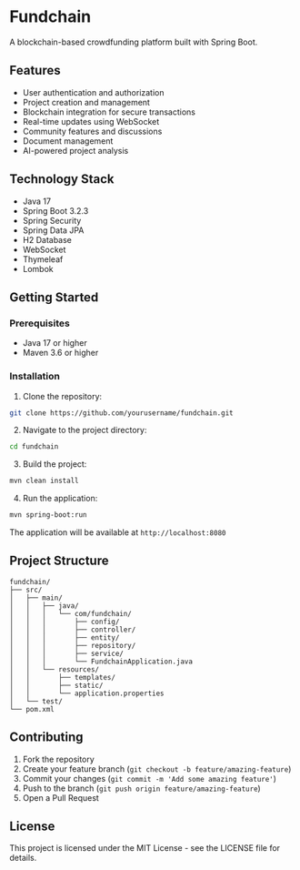 # Fundchain

A blockchain-based crowdfunding platform built with Spring Boot.

## Features

- User authentication and authorization
- Project creation and management
- Blockchain integration for secure transactions
- Real-time updates using WebSocket
- Community features and discussions
- Document management
- AI-powered project analysis

## Technology Stack

- Java 17
- Spring Boot 3.2.3
- Spring Security
- Spring Data JPA
- H2 Database
- WebSocket
- Thymeleaf
- Lombok

## Getting Started

### Prerequisites

- Java 17 or higher
- Maven 3.6 or higher

### Installation

1. Clone the repository:
```bash
git clone https://github.com/yourusername/fundchain.git
```

2. Navigate to the project directory:
```bash
cd fundchain
```

3. Build the project:
```bash
mvn clean install
```

4. Run the application:
```bash
mvn spring-boot:run
```

The application will be available at `http://localhost:8080`

## Project Structure

```
fundchain/
├── src/
│   ├── main/
│   │   ├── java/
│   │   │   └── com/fundchain/
│   │   │       ├── config/
│   │   │       ├── controller/
│   │   │       ├── entity/
│   │   │       ├── repository/
│   │   │       ├── service/
│   │   │       └── FundchainApplication.java
│   │   └── resources/
│   │       ├── templates/
│   │       ├── static/
│   │       └── application.properties
│   └── test/
└── pom.xml
```

## Contributing

1. Fork the repository
2. Create your feature branch (`git checkout -b feature/amazing-feature`)
3. Commit your changes (`git commit -m 'Add some amazing feature'`)
4. Push to the branch (`git push origin feature/amazing-feature`)
5. Open a Pull Request

## License

This project is licensed under the MIT License - see the LICENSE file for details. 